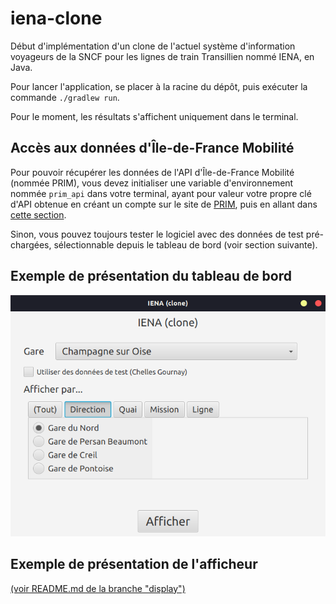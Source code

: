 # iena-clone

Début d'implémentation d'un clone de l'actuel système d'information voyageurs de la SNCF pour les lignes de train Transillien nommé IENA, en Java.

Pour lancer l'application, se placer à la racine du dépôt, puis exécuter la commande `./gradlew run`.

Pour le moment, les résultats s'affichent uniquement dans le terminal.

## Accès aux données d'Île-de-France Mobilité

Pour pouvoir récupérer les données de l'API d'Île-de-France Mobilité (nommée PRIM), vous devez initialiser une variable d'environnement nommée `prim_api`
dans votre terminal, ayant pour valeur votre propre clé d'API obtenue en créant un compte sur le site de [PRIM](https://prim.iledefrance-mobilites.fr),
puis en allant dans [cette section](https://prim.iledefrance-mobilites.fr/fr/mes-jetons-authentification). 

Sinon, vous pouvez toujours tester le logiciel avec des données de test pré-chargées, sélectionnable depuis le tableau de bord (voir section suivante).

## Exemple de présentation du tableau de bord

![Capture d'écran du tableau de bord ayant la gare de "Champagne sur Oise" sélectionnée, avec les différentes directions affichées.](dashboard.png)

## Exemple de présentation de l'afficheur

[(voir README.md de la branche "display")](https://github.com/neufdegres/iena-clone/tree/display?tab=readme-ov-file#exemple-de-pr%C3%A9sentation-de-lafficheur)
